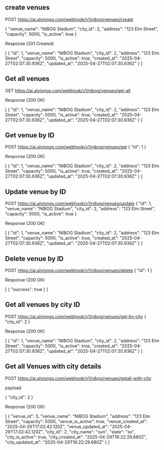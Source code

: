 ## create venues
POST https://ai.alviongs.com/webhook/v1/nibog/venues/create

{
  "venue_name": "NIBOG Stadium",
  "city_id": 2,
  "address": "123 Elm Street",
  "capacity": 5000,
  "is_active": true
}

Response (201 Created)

[
  {
    "id": 1,
    "venue_name": "NIBOG Stadium",
    "city_id": 2,
    "address": "123 Elm Street",
    "capacity": 5000,
    "is_active": true,
    "created_at": "2025-04-27T02:07:30.936Z",
    "updated_at": "2025-04-27T02:07:30.936Z"
  }
]


## Get all venues

GET https://ai.alviongs.com/webhook/v1/nibog/venues/get-all

Response (200 OK)

[
  {
    "id": 1,
    "venue_name": "NIBOG Stadium",
    "city_id": 2,
    "address": "123 Elm Street",
    "capacity": 5000,
    "is_active": true,
    "created_at": "2025-04-27T02:07:30.936Z",
    "updated_at": "2025-04-27T02:07:30.936Z"
  }
]


## Get venue by ID

POST https://ai.alviongs.com/webhook/v1/nibog/venues/get
{
    "id": 1
}   

Response (200 OK)

[
  {
    "id": 1,
    "venue_name": "NIBOG Stadium",
    "city_id": 2,
    "address": "123 Elm Street",
    "capacity": 5000,
    "is_active": true,
    "created_at": "2025-04-27T02:07:30.936Z",
    "updated_at": "2025-04-27T02:07:30.936Z"
  }
]

## Update venue by ID

POST https://ai.alviongs.com/webhook/v1/nibog/venues/update
{
  "id": 1,
  "venue_name": "NIBOG Stadium",
  "city_id": 2,
  "address": "123 Elm Street",
  "capacity": 5000,
  "is_active": true
}

Response (200 OK)

[
  {
    "id": 1,
    "venue_name": "NIBOG Stadium",
    "city_id": 2,
    "address": "123 Elm Street",
    "capacity": 5000,
    "is_active": true,
    "created_at": "2025-04-27T02:07:30.936Z",
    "updated_at": "2025-04-27T02:07:30.936Z"
  }
]


## Delete venue by ID

POST https://ai.alviongs.com/webhook/v1/nibog/venues/delete
{
    "id": 1
}   

Response (200 OK)

[
  {
    "success": true
  }
]

## Get all venues by city ID

POST https://ai.alviongs.com/webhook/v1/nibog/venues/get-by-city
{
    "city_id": 2
}   

Response (200 OK)

[
  {
    "id": 1,
    "venue_name": "NIBOG Stadium",
    "city_id": 2,
    "address": "123 Elm Street",
    "capacity": 5000,
    "is_active": true,
    "created_at": "2025-04-27T02:07:30.936Z",
    "updated_at": "2025-04-27T02:07:30.936Z"
  }
]




## Get all Venues with city details

POST https://ai.alviongs.com/webhook/v1/nibog/venues/getall-with-city

payload

{
  "city_id": 2
}


Response (200 OK)

[
    {
        "venue_id": 3,
        "venue_name": "NIBOG Stadium",
        "address": "123 Elm Street",
        "capacity": 5000,
        "venue_is_active": true,
        "venue_created_at": "2025-04-29T17:02:42.120Z",
        "venue_updated_at": "2025-04-29T17:02:42.120Z",
        "city_id": 2,
        "city_name": "sun",
        "state": "ss",
        "city_is_active": true,
        "city_created_at": "2025-04-29T16:22:29.680Z",
        "city_updated_at": "2025-04-29T16:22:29.680Z"
    }
]


